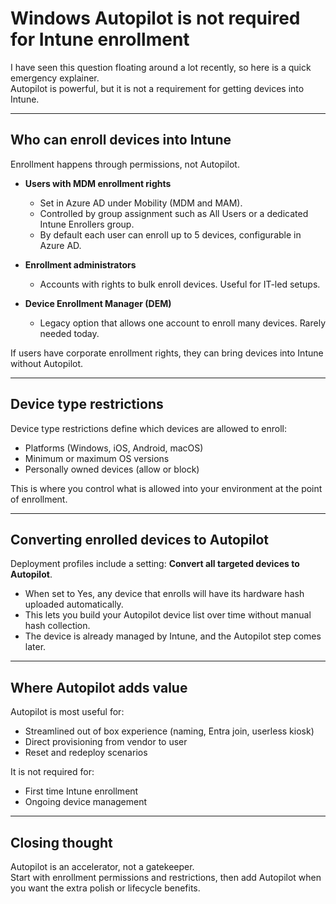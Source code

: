 # Windows Autopilot is not required for Intune enrollment

I have seen this question floating around a lot recently, so here is a quick emergency explainer.  
Autopilot is powerful, but it is not a requirement for getting devices into Intune.

---

## Who can enroll devices into Intune

Enrollment happens through permissions, not Autopilot.

- **Users with MDM enrollment rights**  
  - Set in Azure AD under Mobility (MDM and MAM).  
  - Controlled by group assignment such as All Users or a dedicated Intune Enrollers group.  
  - By default each user can enroll up to 5 devices, configurable in Azure AD.

- **Enrollment administrators**  
  - Accounts with rights to bulk enroll devices. Useful for IT-led setups.

- **Device Enrollment Manager (DEM)**  
  - Legacy option that allows one account to enroll many devices. Rarely needed today.

If users have corporate enrollment rights, they can bring devices into Intune without Autopilot.

---

## Device type restrictions

Device type restrictions define which devices are allowed to enroll:

- Platforms (Windows, iOS, Android, macOS)  
- Minimum or maximum OS versions  
- Personally owned devices (allow or block)

This is where you control what is allowed into your environment at the point of enrollment.

---

## Converting enrolled devices to Autopilot

Deployment profiles include a setting: **Convert all targeted devices to Autopilot**.

- When set to Yes, any device that enrolls will have its hardware hash uploaded automatically.  
- This lets you build your Autopilot device list over time without manual hash collection.  
- The device is already managed by Intune, and the Autopilot step comes later.

---

## Where Autopilot adds value

Autopilot is most useful for:  
- Streamlined out of box experience (naming, Entra join, userless kiosk)  
- Direct provisioning from vendor to user  
- Reset and redeploy scenarios  

It is not required for:  
- First time Intune enrollment  
- Ongoing device management  

---

## Closing thought

Autopilot is an accelerator, not a gatekeeper.  
Start with enrollment permissions and restrictions, then add Autopilot when you want the extra polish or lifecycle benefits.
